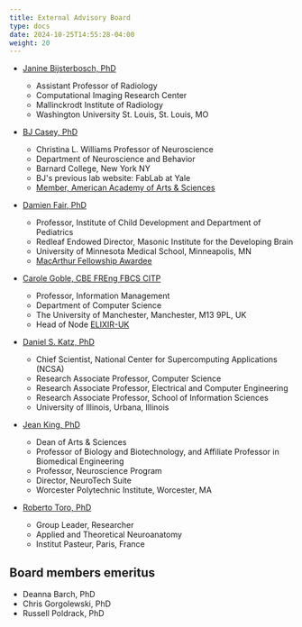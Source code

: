 ```yaml
---
title: External Advisory Board
type: docs
date: 2024-10-25T14:55:28-04:00
weight: 20
---
```


- [Janine Bijsterbosch, PhD](https://www.mir.wustl.edu/employees/janine-bijsterbosch/)
    - Assistant Professor of Radiology
    - Computational Imaging Research Center
    - Mallinckrodt Institute of Radiology
    - Washington University St. Louis, St. Louis, MO

- [BJ Casey, PhD](https://barnard.edu/profiles/bj-casey)
    - Christina L. Williams Professor of Neuroscience
    - Department of Neuroscience and Behavior
    - Barnard College, New York NY
    - BJ's previous lab website: FabLab at Yale
    - [Member, American Academy of Arts & Sciences](https://www.amacad.org/person/bj-casey)

- [Damien Fair, PhD](https://midb.umn.edu/staff/damien-fair)
    - Professor, Institute of Child Development and Department of Pediatrics
    - Redleaf Endowed Director, Masonic Institute for the Developing Brain
    - University of Minnesota Medical School, Minneapolis, MN
    - [MacArthur Fellowship Awardee](https://www.macfound.org/fellows/class-of-2020/damien-fair#searchresults)

- [Carole Goble, CBE FREng FBCS CITP](https://research.manchester.ac.uk/en/persons/carole.goble)
    - Professor, Information Management
    - Department of Computer Science
    - The University of Manchester, Manchester, M13 9PL, UK
    - Head of Node [ELIXIR-UK](https://elixiruknode.org/)

- [Daniel S. Katz, PhD](https://danielskatz.org/)
    - Chief Scientist, National Center for Supercomputing Applications (NCSA)
    - Research Associate Professor, Computer Science
    - Research Associate Professor, Electrical and Computer Engineering
    - Research Associate Professor, School of Information Sciences
    - University of Illinois, Urbana, Illinois

- [Jean King, PhD](https://www.wpi.edu/people/faculty/jaking)
    - Dean of Arts & Sciences
    - Professor of Biology and Biotechnology, and Affiliate Professor in Biomedical Engineering
    - Professor, Neuroscience Program
    - Director, NeuroTech Suite
    - Worcester Polytechnic Institute, Worcester, MA

- [Roberto Toro, PhD](https://research.pasteur.fr/en/member/roberto-toro/)
    - Group Leader, Researcher
    - Applied and Theoretical Neuroanatomy
    - Institut Pasteur, Paris, France

## Board members emeritus

- Deanna Barch, PhD
- Chris Gorgolewski, PhD
- Russell Poldrack, PhD
